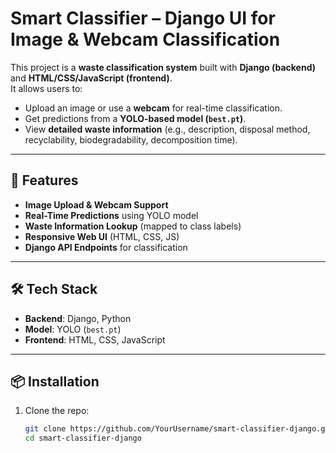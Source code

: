 # Smart Classifier – Django UI for Image & Webcam Classification  

This project is a **waste classification system** built with **Django (backend)** and **HTML/CSS/JavaScript (frontend)**.  
It allows users to:  
- Upload an image or use a **webcam** for real-time classification.  
- Get predictions from a **YOLO-based model (`best.pt`)**.  
- View **detailed waste information** (e.g., description, disposal method, recyclability, biodegradability, decomposition time).  

---

## 🚀 Features
- **Image Upload & Webcam Support**  
- **Real-Time Predictions** using YOLO model  
- **Waste Information Lookup** (mapped to class labels)  
- **Responsive Web UI** (HTML, CSS, JS)  
- **Django API Endpoints** for classification  

---

## 🛠️ Tech Stack
- **Backend**: Django, Python  
- **Model**: YOLO (`best.pt`)  
- **Frontend**: HTML, CSS, JavaScript  

---

## 📦 Installation

1. Clone the repo:
   ```bash
   git clone https://github.com/YourUsername/smart-classifier-django.git
   cd smart-classifier-django
